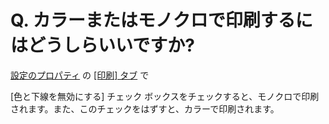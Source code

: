 # Q. カラーまたはモノクロで印刷するにはどうしらいいですか?

[設定のプロパティ](../../dlg/properties/index) の [\[印刷\] タブ](../../dlg/properties/print/index) で

\[色と下線を無効にする\] チェック
ボックスをチェックすると、モノクロで印刷されます。また、このチェックをはずすと、カラーで印刷されます。
